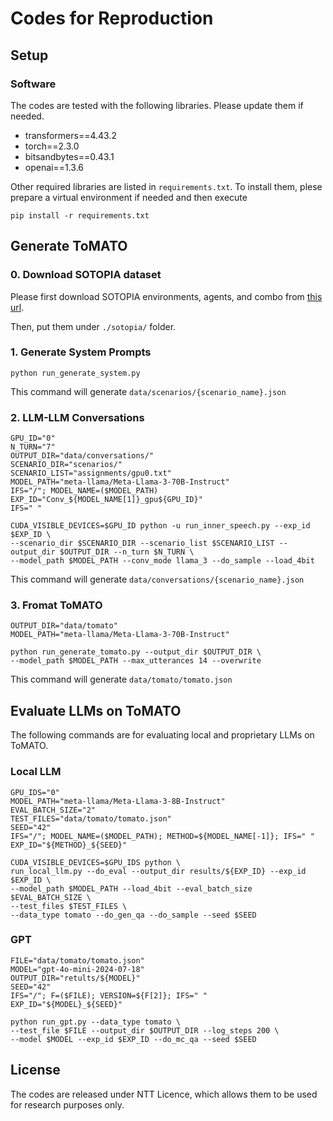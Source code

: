# Codes for Reproduction
## Setup
### Software
The codes are tested with the following libraries.
Please update them if needed.

* transformers==4.43.2
* torch==2.3.0
* bitsandbytes==0.43.1
* openai==1.3.6

Other required libraries are listed in `requirements.txt`.
To install them, plese prepare a virtual environment if needed and then execute
```
pip install -r requirements.txt
```

## Generate ToMATO
### 0. Download SOTOPIA dataset
Please first download SOTOPIA environments, agents, and combo from [this url](https://github.com/sotopia-lab/sotopia).

Then, put them under `./sotopia/` folder.

### 1. Generate System Prompts
```
python run_generate_system.py
```
This command will generate `data/scenarios/{scenario_name}.json`

### 2. LLM-LLM Conversations
```
GPU_ID="0"
N_TURN="7"
OUTPUT_DIR="data/conversations/"
SCENARIO_DIR="scenarios/"
SCENARIO_LIST="assignments/gpu0.txt"
MODEL_PATH="meta-llama/Meta-Llama-3-70B-Instruct"
IFS="/"; MODEL_NAME=($MODEL_PATH)
EXP_ID="Conv_${MODEL_NAME[1]}_gpu${GPU_ID}"
IFS=" "

CUDA_VISIBLE_DEVICES=$GPU_ID python -u run_inner_speech.py --exp_id $EXP_ID \
--scenario_dir $SCENARIO_DIR --scenario_list $SCENARIO_LIST --output_dir $OUTPUT_DIR --n_turn $N_TURN \
--model_path $MODEL_PATH --conv_mode llama_3 --do_sample --load_4bit
```
This command will generate `data/conversations/{scenario_name}.json`

### 3. Fromat ToMATO
```
OUTPUT_DIR="data/tomato"
MODEL_PATH="meta-llama/Meta-Llama-3-70B-Instruct"

python run_generate_tomato.py --output_dir $OUTPUT_DIR \
--model_path $MODEL_PATH --max_utterances 14 --overwrite
```
This command will generate `data/tomato/tomato.json`

## Evaluate LLMs on ToMATO
The following commands are for evaluating local and proprietary LLMs on ToMATO.

### Local LLM
```
GPU_IDS="0"
MODEL_PATH="meta-llama/Meta-Llama-3-8B-Instruct"
EVAL_BATCH_SIZE="2"
TEST_FILES="data/tomato/tomato.json"
SEED="42"
IFS="/"; MODEL_NAME=($MODEL_PATH); METHOD=${MODEL_NAME[-1]}; IFS=" "
EXP_ID="${METHOD}_${SEED}"

CUDA_VISIBLE_DEVICES=$GPU_IDS python \
run_local_llm.py --do_eval --output_dir results/${EXP_ID} --exp_id $EXP_ID \
--model_path $MODEL_PATH --load_4bit --eval_batch_size $EVAL_BATCH_SIZE \
--test_files $TEST_FILES \
--data_type tomato --do_gen_qa --do_sample --seed $SEED
```

### GPT
```
FILE="data/tomato/tomato.json"
MODEL="gpt-4o-mini-2024-07-18"
OUTPUT_DIR="retults/${MODEL}"
SEED="42"
IFS="/"; F=($FILE); VERSION=${F[2]}; IFS=" "
EXP_ID="${MODEL}_${SEED}"

python run_gpt.py --data_type tomato \
--test_file $FILE --output_dir $OUTPUT_DIR --log_steps 200 \
--model $MODEL --exp_id $EXP_ID --do_mc_qa --seed $SEED
```

## License
The codes are released under NTT Licence, which allows them to be used for research purposes only.
